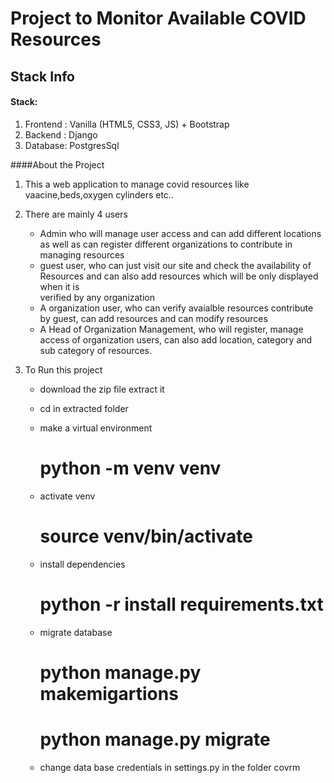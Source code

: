 # Project to Monitor Available COVID Resources

## Stack Info

#### Stack:
1. Frontend : Vanilla (HTML5, CSS3, JS) + Bootstrap
2. Backend : Django
3. Database: PostgresSql


####About the Project

1. This a web application to manage covid resources like vaacine,beds,oxygen cylinders etc..
2. There are mainly 4 users 
    - Admin who will manage user access and can add different locations as well as can register different organizations to contribute in managing resources
    - guest user, who can just visit our site and check the availability of Resources and can also add resources which will be only displayed when it is    
      verified by any organization
    - A organization user, who can verify avaialble resources contribute by guest, can add resources and can modify resources
    - A Head of Organization Management, who will register, manage access of organization users, can also add location, category and sub category of 
      resources. 
3. To Run this project

    - download the zip file extract it
    - cd in extracted folder
    - make a virtual environment
       # python -m venv venv
    - activate venv
       # source venv/bin/activate
    - install dependencies
       # python -r install requirements.txt

    - migrate database
        # python manage.py makemigartions
        # python manage.py migrate

    - change data base credentials in settings.py in the folder covrm
     
     
